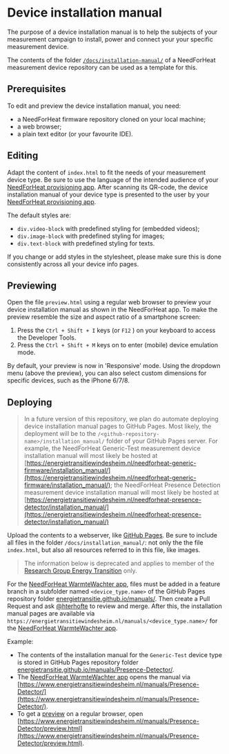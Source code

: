 # Device installation manual

The purpose of a device installation manual is to help the subjects of your measurement campaign to install, power and connect your your specific measurement device. 

The contents of the folder [`/docs/installation-manual/`](https://github.com/energietransitie/needforheat-presence-detector/blob/main/docs/installation-manual) of a NeedForHeat measurement device repository can be used as a template for this. 

## Prerequisites

To edit and preview the device installation manual, you need:

- a NeedForHeat firmware repository cloned on your local machine; 
- a web browser;
- a plain text editor (or your favourite IDE).

## Editing
Adapt the content of `index.html` to fit the needs of your measurement device type. Be sure to use the language of the intended audience of your [NeedForHeat provisioning app](https://github.com/energietransitie/needforheat-gearup-app). After scanning its QR-code, the device installation manual of your device type is presented to the user by your [NeedForHeat provisioning app](https://github.com/energietransitie/needforheat-gearup-app). 

The default styles are:
* `div.video-block` with predefined styling for (embedded videos);
* `div.image-block` with predefined styling for images;
* `div.text-block` with predefined styling for texts.

If you change or add styles in the stylesheet, please make sure this is done consistently across all your device info pages.

## Previewing
Open the file `preview.html` using a regular web browser to preview your device installation manual as shown in the NeedForHeat app. To make the preview resemble the size and aspect ratio of a smartphone screen:
1. Press the `Ctrl + Shift + I` keys (or `F12` ) on your keyboard to access the Developer Tools.
2. Press the `Ctrl + Shift + M` keys on to enter (mobile) device emulation mode.

By default, your preview is now in 'Responsive' mode. Using the dropdown menu (above the preview), you can also select custom dimensions for specific devices, such as the iPhone 6/7/8.

## Deploying

> In a future version of this repository, we plan do automate deploying device installation manual pages to GitHub Pages. Most likely, the deployment will be to the `/<github-repository-name>/installation_manual/` folder of your GitHub Pages server. For example, the NeedForHeat Generic-Test measurement device installation manual will most likely be hosted at [https://energietransitiewindesheim.nl/needforheat-generic-firmware/installation_manual/](https://energietransitiewindesheim.nl/needforheat-generic-firmware/installation_manual/); the NeedForHeat Presence Detection measurement device installation manual will most likely be hosted at [https://energietransitiewindesheim.nl/needforheat-presence-detector/installation_manual/](https://energietransitiewindesheim.nl/needforheat-presence-detector/installation_manual/)

Upload the contents to a webserver, like [GitHub Pages](https://pages.github.com/). Be sure to include all files in the folder `/docs/installation_manual/`: not only the the file `index.html`, but also all resources referred to in this file, like images.

> The information below is deprecated and applies to member of the [Research Group Energy Transition](https://github.com/energietransitie) only.

For the [NeedForHeat WarmteWachter app](https://github.com/energietransitie/needforheat-gearup-app), files must be added in a feature branch in a  subfolder named `<device_type.name>` of the GitHub Pages repository folder [energietransitie.github.io/manuals/](https://github.com/energietransitie/energietransitie.github.io/tree/main/manuals). Then create a Pull Request and ask [@hterhofte](https://github.com/hterhofte) to review and merge. After this, the installation manual pages are available via `https://energietransitiewindesheim.nl/manuals/<device_type.name>/` for the [NeedForHeat WarmteWachter app](https://github.com/energietransitie/needforheat-gearup-app). 

Example: 

- The contents of the installation manual for the `Generic-Test` device type is stored in GitHub Pages repository folder [energietransitie.github.io/manuals/Presence-Detector/](https://github.com/energietransitie/energietransitie.github.io/tree/main/manuals/Presence-Detector/). 
- The [NeedForHeat WarmteWachter app](https://github.com/energietransitie/needforheat-gearup-app) opens the manual via [https://www.energietransitiewindesheim.nl/manuals/Presence-Detector/](https://www.energietransitiewindesheim.nl/manuals/Presence-Detector/).
- To get a [preview](#previewing) on a regular browser, open [https://www.energietransitiewindesheim.nl/manuals/Presence-Detector/preview.html](https://www.energietransitiewindesheim.nl/manuals/Presence-Detector/preview.html).


